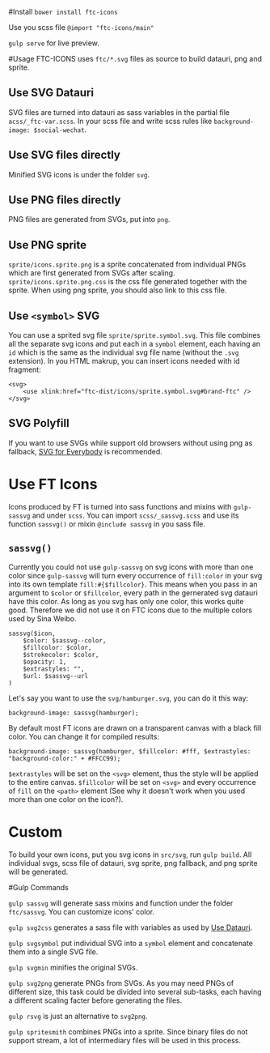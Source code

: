 #Install
`bower install ftc-icons`

Use you scss file `@import "ftc-icons/main"`

`gulp serve` for live preview.

#Usage
FTC-ICONS uses `ftc/*.svg` files as source to build datauri, png and sprite.

## Use SVG Datauri

SVG files are turned into datauri as sass variables in the partial file `acss/_ftc-var.scss`. In your scss file and write scss rules like `background-image: $social-wechat`.

## Use SVG files directly

Minified SVG icons is under the folder `svg`.

## Use PNG files directly

PNG files are generated from SVGs, put into `png`.

## Use PNG sprite

`sprite/icons.sprite.png` is a sprite concatenated from individual PNGs which are first generated from SVGs after scaling. `sprite/icons.sprite.png.css` is the css file generated together with the sprite. When using png sprite, you should also link to this css file.

## Use `<symbol>` SVG

You can use a sprited svg file `sprite/sprite.symbol.svg`. This file combines all the separate svg icons and put each in a `symbol` element, each having an `id` which is the same as the individual svg file name (without the `.svg` extension). In you HTML makrup, you can insert icons needed with id fragment:

	<svg>
		<use xlink:href="ftc-dist/icons/sprite.symbol.svg#brand-ftc" />
	</svg>

## SVG Polyfill
If you want to use SVGs while support old browsers without using png as fallback, [SVG for Everybody](https://github.com/jonathantneal/svg4everybody) is recommended.

# Use FT Icons
Icons produced by FT is turned into sass functions and mixins with `gulp-sassvg` and under `scss`. You can import `scss/_sassvg.scss` and use its function `sassvg()` or mixin `@include sassvg` in you sass file.

## `sassvg()`
Currently you could not use `gulp-sassvg` on svg icons with more than one color since `gulp-sassvg` will turn every occurrence of `fill:color` in your svg into its own template `fill:#{$fillcolor}`. This means when you pass in an argument to `$color` or `$fillcolor`, every path in the gernerated svg datauri have this color. As long as you svg has only one color, this works quite good. Therefore we did not use it on FTC icons due to the multiple colors used by Sina Weibo.

    sassvg($icon, 
        $color: $sassvg--color, 
        $fillcolor: $color,
        $strokecolor: $color, 
        $opacity: 1,
        $extrastyles: "",
        $url: $sassvg--url
    )

Let's say you want to use the `svg/hamburger.svg`, you can do it this way:

    background-image: sassvg(hamburger);

By default most FT icons are drawn on a transparent canvas with a black fill color. You can change it for compiled results:

    background-image: sassvg(hamburger, $fillcolor: #fff, $extrastyles: "background-color:" + #FFCC99);

`$extrastyles` will be set on the `<svg>` element, thus the style will be applied to the entire canvas. `$fillcolor` will be set on `<svg>` and every occurrence of `fill` on the `<path>` element (See why it doesn't work when you used more than one color on the icon?). 

# Custom
To build your own icons, put you svg icons in `src/svg`, run `gulp build`. All individual svgs, scss file of datauri, svg sprite, png fallback, and png sprite will be generated.

#Gulp Commands

`gulp sassvg` will generate sass mixins and function under the folder `ftc/sassvg`. You can customize icons' color.

`gulp svg2css` generates a sass file with variables as used by
[Use Datauri](#use-svg-datauri).

`gulp svgsymbol` put individual SVG into a `symbol` element and concatenate them into a single SVG file.

`gulp svgmin` minifies the original SVGs.

`gulp svg2png` generate PNGs from SVGs. As you may need PNGs of different size, this task could be divided into several sub-tasks, each having a different scaling facter before generating the files.

`gulp rsvg` is just an alternative to `svg2png`.

`gulp spritesmith` combines PNGs into a sprite. Since binary files do not support stream, a lot of intermediary files will be used in this process.




